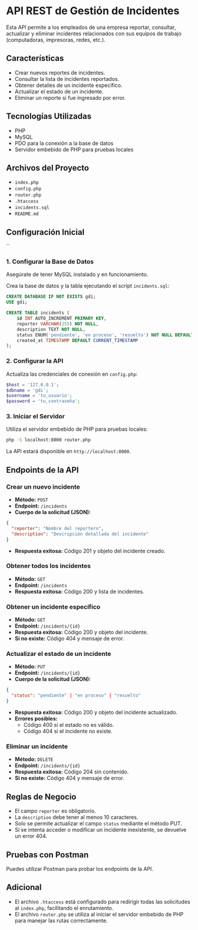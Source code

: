 # API REST de Gestión de Incidentes

Esta API permite a los empleados de una empresa reportar, consultar, actualizar y eliminar incidentes relacionados con sus equipos de trabajo (computadoras, impresoras, redes, etc.).

## Características

- Crear nuevos reportes de incidentes.
- Consultar la lista de incidentes reportados.
- Obtener detalles de un incidente específico.
- Actualizar el estado de un incidente.
- Eliminar un reporte si fue ingresado por error.

## Tecnologías Utilizadas

- PHP
- MySQL
- PDO para la conexión a la base de datos
- Servidor embebido de PHP para pruebas locales

## Archivos del Proyecto

- `index.php`
- `config.php`
- `router.php`
- `.htaccess`
- `incidents.sql`
- `README.md`

## Configuración Inicial

``

### 1. Configurar la Base de Datos

Asegúrate de tener MySQL instalado y en funcionamiento.

Crea la base de datos y la tabla ejecutando el script `incidents.sql`:

```sql
CREATE DATABASE IF NOT EXISTS gdi;
USE gdi;

CREATE TABLE incidents (
    id INT AUTO_INCREMENT PRIMARY KEY,
    reporter VARCHAR(255) NOT NULL,
    description TEXT NOT NULL,
    status ENUM('pendiente', 'en proceso', 'resuelto') NOT NULL DEFAULT 'pendiente',
    created_at TIMESTAMP DEFAULT CURRENT_TIMESTAMP
);
```

### 2. Configurar la API

Actualiza las credenciales de conexión en `config.php`:

```php
$host = '127.0.0.1';
$dbname = 'gdi';
$username = 'tu_usuario';
$password = 'tu_contraseña';
```

### 3. Iniciar el Servidor

Utiliza el servidor embebido de PHP para pruebas locales:

```bash
php -S localhost:8000 router.php
```

La API estará disponible en `http://localhost:8000`.

## Endpoints de la API

### Crear un nuevo incidente

- **Método:** `POST`
- **Endpoint:** `/incidents`
- **Cuerpo de la solicitud (JSON):**

```json
{
  "reporter": "Nombre del reportero",
  "description": "Descripción detallada del incidente"
}
```

- **Respuesta exitosa:** Código 201 y objeto del incidente creado.

### Obtener todos los incidentes

- **Método:** `GET`
- **Endpoint:** `/incidents`
- **Respuesta exitosa:** Código 200 y lista de incidentes.

### Obtener un incidente específico

- **Método:** `GET`
- **Endpoint:** `/incidents/{id}`
- **Respuesta exitosa:** Código 200 y objeto del incidente.
- **Si no existe:** Código 404 y mensaje de error.

### Actualizar el estado de un incidente

- **Método:** `PUT`
- **Endpoint:** `/incidents/{id}`
- **Cuerpo de la solicitud (JSON):**

```json
{
  "status": "pendiente" | "en proceso" | "resuelto"
}
```

- **Respuesta exitosa:** Código 200 y objeto del incidente actualizado.
- **Errores posibles:**
  - Código 400 si el estado no es válido.
  - Código 404 si el incidente no existe.

### Eliminar un incidente

- **Método:** `DELETE`
- **Endpoint:** `/incidents/{id}`
- **Respuesta exitosa:** Código 204 sin contenido.
- **Si no existe:** Código 404 y mensaje de error.

## Reglas de Negocio

- El campo `reporter` es obligatorio.
- La `description` debe tener al menos 10 caracteres.
- Solo se permite actualizar el campo `status` mediante el método PUT.
- Si se intenta acceder o modificar un incidente inexistente, se devuelve un error 404.

## Pruebas con Postman

Puedes utilizar Postman para probar los endpoints de la API.

## Adicional

- El archivo `.htaccess` está configurado para redirigir todas las solicitudes al `index.php`, facilitando el enrutamiento.
- El archivo `router.php` se utiliza al iniciar el servidor embebido de PHP para manejar las rutas correctamente.

